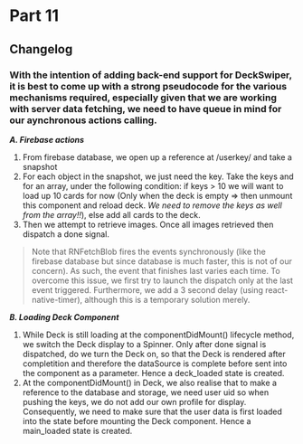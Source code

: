 # Part 11
## Changelog
### With the intention of adding back-end support for DeckSwiper, it is best to come up with a strong pseudocode for the various mechanisms required, especially given that we are working with server data fetching, we need to have queue in mind for our aynchronous actions calling.
___A. Firebase actions___
1. From firebase database, we open up a reference at /userkey/ and take a snapshot
2. For each object in the snapshot, we just need the key. Take the keys and for an array, under the following condition: if keys > 10 we will want to load up 10 cards for now (Only when the deck is empty => then unmount this component and reload deck. *We need to remove the keys as well from the array!!*), else add all cards to the deck.
3. Then we attempt to retrieve images. Once all images retrieved then dispatch a done signal.
>Note that RNFetchBlob fires the events synchronously (like the firebase database but since database is much faster, this is not of our concern). As such, the event that finishes last varies each time. To overcome this issue, we first try to launch the dispatch only at the last event triggered. Furthermore, we add a 3 second delay (using react-native-timer), although this is a temporary solution merely.

___B. Loading Deck Component___
1. While Deck is still loading at the componentDidMount() lifecycle method, we switch the Deck display to a Spinner. Only after done signal is dispatched, do we turn the Deck on, so that the Deck is rendered after completition and therefore the dataSource is complete before sent into the component as a parameter. Hence a deck_loaded state is created.
2. At the componentDidMount() in Deck, we also realise that to make a reference to the database and storage, we need user uid so when pushing the keys, we do not add our own profile for display. Consequently, we need to make sure that the user data is first loaded into the state before mounting the Deck component. Hence a main_loaded state is created. 
